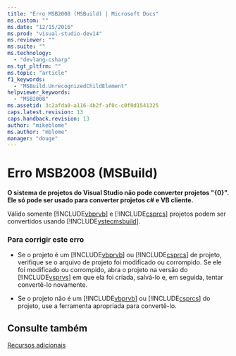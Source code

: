 ```yaml
---
title: "Erro MSB2008 (MSBuild) | Microsoft Docs"
ms.custom: ""
ms.date: "12/15/2016"
ms.prod: "visual-studio-dev14"
ms.reviewer: ""
ms.suite: ""
ms.technology: 
  - "devlang-csharp"
ms.tgt_pltfrm: ""
ms.topic: "article"
f1_keywords: 
  - "MSBuild.UnrecognizedChildElement"
helpviewer_keywords: 
  - "MSB2008"
ms.assetid: 3c2afda0-a116-4b2f-af0c-c0f0d1541325
caps.latest.revision: 13
caps.handback.revision: 13
author: "mikeblome"
ms.author: "mblome"
manager: "douge"
---
```

# Erro MSB2008 (MSBuild)
**O sistema de projetos do Visual Studio não pode converter projetos "{0}". Ele só pode ser usado para converter projetos c\# e VB cliente.**  
  
 Válido somente [!INCLUDE[vbprvb](../Token/vbprvb_md.md)] e [!INCLUDE[csprcs](../ide/includes/csprcs_md.md)] projetos podem ser convertidos usando [!INCLUDE[vstecmsbuild](../build/includes/vstecmsbuild_md.md)].  
  
### Para corrigir este erro  
  
-   Se o projeto é um [!INCLUDE[vbprvb](../Token/vbprvb_md.md)] ou [!INCLUDE[csprcs](../ide/includes/csprcs_md.md)] de projeto, verifique se o arquivo de projeto foi modificado ou corrompido. Se ele foi modificado ou corrompido, abra o projeto na versão do [!INCLUDE[vsprvs](../assembler/masm/includes/vsprvs_md.md)] em que ela foi criada, salvá\-lo e, em seguida, tentar convertê\-lo novamente.  
  
-   Se o projeto não é um [!INCLUDE[vbprvb](../Token/vbprvb_md.md)] ou [!INCLUDE[csprcs](../ide/includes/csprcs_md.md)] do projeto, use a ferramenta apropriada para convertê\-lo.  
  
## Consulte também  
 [Recursos adicionais](../Topic/Additional%20MSBuild%20Resources.md)